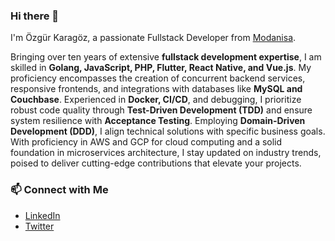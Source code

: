 ### Hi there 👋

I'm Özgür Karagöz, a passionate Fullstack Developer from [Modanisa](https://www.modanisa.com).

Bringing over ten years of extensive **fullstack development expertise**, I am skilled in **Golang, JavaScript, PHP, Flutter, React Native, and Vue.js**. My proficiency encompasses the creation of concurrent backend services, responsive frontends, and integrations with databases like **MySQL and Couchbase**. Experienced in **Docker, CI/CD**, and debugging, I prioritize robust code quality through **Test-Driven Development (TDD)** and ensure system resilience with **Acceptance Testing**. Employing **Domain-Driven Development (DDD)**, I align technical solutions with specific business goals. With proficiency in AWS and GCP for cloud computing and a solid foundation in microservices architecture, I stay updated on industry trends, poised to deliver cutting-edge contributions that elevate your projects.

### 📫 Connect with Me

- [LinkedIn](https://www.linkedin.com/in/karagozozgur/)
- [Twitter](https://twitter.com/ozgur_karagoz)
